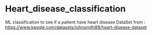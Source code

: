 # Heart_disease_classification
ML classification to see if a patient have heart disease
DataSet from : https://www.kaggle.com/datasets/johnsmith88/heart-disease-dataset
